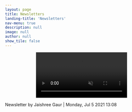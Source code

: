 ```yaml
---
layout: page
title: Newsletters
landing-title: 'Newsletters'
nav-menu: true
description: null
image: null
author: null
show_tile: false
---
```



<p align="center">
<!--     <video width="40%" height="30%" src="assets/videos/Newletter2021.mp4"><br/> -->
    <video src="assets/videos/Newletter2021.mp4" controls="controls" muted="muted" class="d-block rounded-bottom-2 width-fit" style="max-height:640px;">
    <br/>
        <p>Newsletter by Jaishree Gaur | Monday, Jul 5 2021 13:08</p>
</p>
